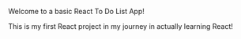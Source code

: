Welcome to a basic React To Do List App!

This is my first React project in my journey in actually learning React!

